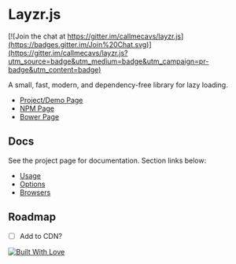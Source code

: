 # Layzr.js

[![Join the chat at https://gitter.im/callmecavs/layzr.js](https://badges.gitter.im/Join%20Chat.svg)](https://gitter.im/callmecavs/layzr.js?utm_source=badge&utm_medium=badge&utm_campaign=pr-badge&utm_content=badge)

A small, fast, modern, and dependency-free library for lazy loading.

* [Project/Demo Page](http://callmecavs.github.io/layzr.js/)
* [NPM Page](https://www.npmjs.com/package/layzr.js)
* [Bower Page](http://bower.io/search/?q=layzr.js)

## Docs

See the project page for documentation. Section links below:

* [Usage](http://callmecavs.github.io/layzr.js/#usage)
* [Options](http://callmecavs.github.io/layzr.js/#options)
* [Browsers](http://callmecavs.github.io/layzr.js/#browsers)

## Roadmap

- [ ] Add to CDN?

[![Built With Love](http://forthebadge.com/images/badges/built-with-love.svg)](http://forthebadge.com)
